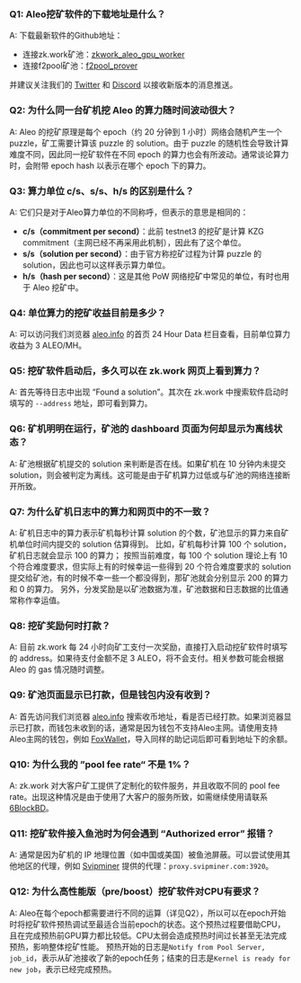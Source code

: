 ### Q1: Aleo挖矿软件的下载地址是什么？

A: 下载最新软件的Github地址：
- 连接zk.work矿池：[zkwork_aleo_gpu_worker](https://github.com/6block/zkwork_aleo_gpu_worker/releases)
- 连接f2pool矿池：[f2pool_prover](https://github.com/6block/f2pool_prover/releases)

并建议关注我们的 [Twitter](https://x.com/ZKWorkHQ) 和 [Discord](https://discord.com/invite/pKufwyjGFF) 以接收新版本的消息推送。


### Q2: 为什么同一台矿机挖 Aleo 的算力随时间波动很大？

A: Aleo 的挖矿原理是每个 epoch（约 20 分钟到 1 小时）网络会随机产生一个 puzzle，矿工需要计算该 puzzle 的 solution。由于 puzzle 的随机性会导致计算难度不同，因此同一挖矿软件在不同 epoch 的算力也会有所波动。通常谈论算力时，会附带 epoch hash 以表示在哪个 epoch 下的算力。


### Q3: 算力单位 c/s、s/s、h/s 的区别是什么？

A: 它们只是对于Aleo算力单位的不同称呼，但表示的意思是相同的：
- **c/s（commitment per second）**：此前 testnet3 的挖矿是计算 KZG commitment（主网已经不再采用此机制），因此有了这个单位。
- **s/s（solution per second）**：由于官方称挖矿过程为计算 puzzle 的 solution，因此也可以这样表示算力单位。
- **h/s（hash per second）**：这是其他 PoW 网络挖矿中常见的单位，有时也用于 Aleo 挖矿中。


### Q4: 单位算力的挖矿收益目前是多少？

A: 可以访问我们浏览器 [aleo.info](https://aleo.info/) 的首页 24 Hour Data 栏目查看，目前单位算力收益为 3 ALEO/MH。


### Q5: 挖矿软件启动后，多久可以在 zk.work 网页上看到算力？

A: 首先等待日志中出现 “Found a solution”。其次在 zk.work 中搜索软件启动时填写的 `--address` 地址，即可看到算力。


### Q6: 矿机明明在运行，矿池的 dashboard 页面为何却显示为离线状态？

A: 矿池根据矿机提交的 solution 来判断是否在线。如果矿机在 10 分钟内未提交 solution，则会被判定为离线。这可能是由于矿机算力过低或与矿池的网络连接断开所致。


### Q7: 为什么矿机日志中的算力和网页中的不一致？

A: 矿机日志中的算力表示矿机每秒计算 solution 的个数，矿池显示的算力来自矿机单位时间内提交的 solution 估算得到。
比如，矿机每秒计算 100 个 solution，矿机日志就会显示 100 的算力；
按照当前难度，每 100 个 solution 理论上有 10 个符合难度要求，但实际上有的时候幸运一些得到 20 个符合难度要求的 solution 提交给矿池，有的时候不幸一些一个都没得到，那矿池就会分别显示 200 的算力和 0 的算力。
另外，分发奖励是以矿池数据为准，矿池数据和日志数据的比值通常称作幸运值。


### Q8: 挖矿奖励何时打款？

A: 目前 zk.work 每 24 小时向矿工支付一次奖励，直接打入启动挖矿软件时填写的 address。如果待支付金额不足 3 ALEO，将不会支付。相关参数可能会根据 Aleo 的 gas 情况随时调整。


### Q9: 矿池页面显示已打款，但是钱包内没有收到？

A: 首先访问我们浏览器 [aleo.info](https://aleo.info/) 搜索收币地址，看是否已经打款。如果浏览器显示已打款，而钱包未收到的话，通常是因为钱包不支持Aleo主网。请使用支持Aleo主网的钱包，例如 [FoxWallet](https://foxwallet.com/)，导入同样的助记词后即可看到地址下的余额。


### Q10: 为什么我的 ”pool fee rate“ 不是 1%？

A: zk.work 对大客户矿工提供了定制化的软件服务，并且收取不同的 pool fee rate。出现这种情况是由于使用了大客户的服务所致，如需继续使用请联系 [6BlockBD](https://t.me/sixblockofficial)。


### Q11: 挖矿软件接入鱼池时为何会遇到 “Authorized error” 报错？

A: 通常是因为矿机的 IP 地理位置（如中国或美国）被鱼池屏蔽。可以尝试使用其他地区的代理，例如 [Svipminer](https://www.svipminer.com/) 提供的代理：`proxy.svipminer.com:3920`。


### Q12: 为什么高性能版（pre/boost）挖矿软件对CPU有要求？

A: Aleo在每个epoch都需要进行不同的运算（详见Q2），所以可以在epoch开始时将挖矿软件预热调试至最适合当前epoch的状态。这个预热过程要借助CPU，且在完成预热前GPU算力都比较低。CPU太弱会造成预热时间过长甚至无法完成预热，影响整体挖矿性能。
预热开始的日志是`Notify from Pool Server, job_id`，表示从矿池接收了新的epoch任务；结束的日志是`Kernel is ready for new job`，表示已经完成预热。
